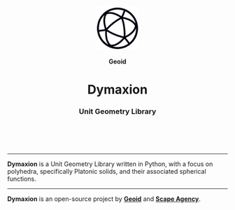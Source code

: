 <header>
<p align="center">
    <img src="assets/image/logo_dark.png" width="20%" height="20%" alt="Geoid Logo">
</p>
<p align='center' style='border-bottom: none;'><b>Geoid</b></p>
<h1 align='center' style='border-bottom: none;'>Dymaxion</h1>
<h3 align='center'>Unit Geometry Library</h3>
</header>
<br>

---


**Dymaxion** is a Unit Geometry Library written in Python, with a focus on polyhedra, specifically Platonic solids, and their associated spherical functions.


---

**Dymaxion** is an open-source project by **[Geoid](https://www.geoid.org "Geoid website")** and **[Scape Agency](https://www.scape.agency "Scape Agency website")**.